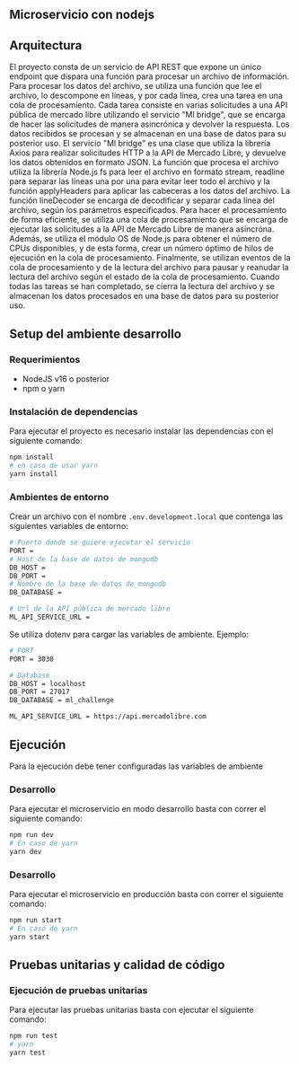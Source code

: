 ## Microservicio con nodejs
## Arquitectura
El proyecto consta de un servicio de API REST que expone un único endpoint que dispara una función para procesar un archivo de información. Para procesar los datos del archivo, se utiliza una función que lee el archivo, lo descompone en líneas, y por cada línea, crea una tarea en una cola de procesamiento. Cada tarea consiste en varias solicitudes a una API pública de mercado libre utilizando el servicio "Ml bridge", que se encarga de hacer las solicitudes de manera asincrónica y devolver la respuesta. Los datos recibidos se procesan y se almacenan en una base de datos para su posterior uso.
El servicio "Ml bridge" es una clase que utiliza la librería Axios para realizar solicitudes HTTP a la API de Mercado Libre, y devuelve los datos obtenidos en formato JSON.
La función que procesa el archivo utiliza la librería Node.js fs para leer el archivo en formato stream, readline para separar las líneas una por una para evitar leer todo el archivo y la función applyHeaders para aplicar las cabeceras a los datos del archivo. La función lineDecoder se encarga de decodificar y separar cada línea del archivo, según los parámetros especificados.
Para hacer el procesamiento de forma eficiente, se utiliza una cola de procesamiento que se encarga de ejecutar las solicitudes a la API de Mercado Libre de manera asincróna. Además, se utiliza el módulo OS de Node.js para obtener el número de CPUs disponibles, y de esta forma, crear un número óptimo de hilos de ejecución en la cola de procesamiento.
Finalmente, se utilizan eventos de la cola de procesamiento y de la lectura del archivo para pausar y reanudar la lectura del archivo según el estado de la cola de procesamiento. Cuando todas las tareas se han completado, se cierra la lectura del archivo y se almacenan los datos procesados en una base de datos para su posterior uso.
## Setup del ambiente desarrollo
### Requerimientos
- NodeJS v16 o posterior
- npm o yarn
### Instalación de dependencias
Para ejecutar el proyecto es necesario instalar las dependencias con el siguiente comando:
```bash
npm install
# en caso de usar yarn
yarn install
```
### Ambientes de entorno
Crear un archivo con el nombre `.env.development.local` que contenga las siguientes variables de entorno:
```bash
# Puerto donde se quiere ejecutar el servicio
PORT =
# Host de la base de datos de mongodb
DB_HOST =
DB_PORT =
# Nombre de la base de datos de mongodb
DB_DATABASE =

# Url de la API pública de mercado libre
ML_API_SERVICE_URL =
```
Se utiliza dotenv para cargar las variables de ambiente.
Ejemplo:
```bash
# PORT
PORT = 3030

# Database
DB_HOST = localhost
DB_PORT = 27017
DB_DATABASE = ml_challenge

ML_API_SERVICE_URL = https://api.mercadolibre.com
```
## Ejecución
Para la ejecución debe tener configuradas las variables de ambiente
### Desarrollo
Para ejecutar el microservicio en modo desarrollo basta con correr el siguiente comando:
```bash
npm run dev
# En caso de yarn
yarn dev
```
### Desarrollo
Para ejecutar el microservicio en producción basta con correr el siguiente comando:
```bash
npm run start
# En caso de yarn
yarn start
```
## Pruebas unitarias y calidad de código
### Ejecución de pruebas unitarias
Para ejecutar las pruebas unitarias basta con ejecutar el siguiente comando:
```bash
npm run test
# yarn
yarn test
```